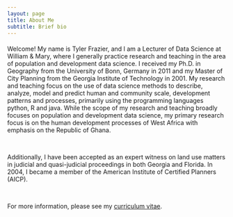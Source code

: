 ```yaml
---
layout: page
title: About Me
subtitle: Brief bio
---
```


<p style = "font-family: 'Open Sans', 'Helvetica Neue', Helvetica, Arial, sans-serif;
  font-size: 20px;
  font-weight: 400;
  margin-bottom: 15px;
  text-align: justify;">

Welcome! My name is Tyler Frazier, and I am a Lecturer of Data Science at William & Mary, where I generally practice research and teaching in the area of population and development data science.  I received my Ph.D. in Geography from the University of Bonn, Germany in 2011 and my Master of City Planning from the Georgia Institute of Technology in 2001. My research and teaching focus on the use of data science methods to describe, analyze, model and predict human and community scale, development patterns and processes, primarily using the programming languages python, R and java.  While the scope of my research and teaching broadly focuses on population and development data science, my primary research focus is on the human development processes of West Africa with emphasis on the Republic of Ghana.

<br>

Additionally, I have been accepted as an expert witness on land use matters in judicial and quasi-judicial proceedings in both Georgia and Florida.  In 2004, I became a member of the American Institute of Certified Planners (AICP).

<br>

For more information, please see my <a href="https://tyler-frazier.github.io/tjfrazier_cv.pdf">curriculum vitae</a>.

</p>
